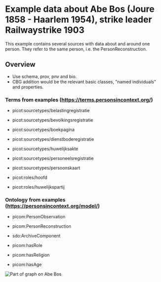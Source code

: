 # Example data about Abe Bos (Joure 1858 - Haarlem 1954), strike leader Railwaystrike 1903

This example contains several sources with data about and around one person. They refer to the same person, i.e. the
PersonReconstruction.

## Overview

* Use schema, prov, pnv and bio.
* CBG addition would be the relevant basic classes, "named individuals" and properties.

### Terms from examples (https://terms.personsincontext.org/)

- picot:sourcetypes/belastingregistratie
- picot:sourcetypes/bevolkingsregistratie
- picot:sourcetypes/boekpagina
- picot:sourcetypes/dienstboderegistratie
- picot:sourcetypes/huwelijksakte
- picot:sourcetypes/personeelsregistratie
- picot:sourcetypes/persoonskaart

- picot:roles/hoofd
- picot:roles/huwelijkspartij

### Ontology from examples (https://personsincontext.org/model/)

- picom:PersonObservation
- picom:PersonReconstruction
- sdo:ArchiveComponent

- picom:hasRole
- picom:hasReligion
- picom:hasAge

![Part of graph on Abe Bos](https://github.com/CBG-nl/A2A-LD/blob/main/examples/abe-bos/abe-bos.png?raw=true)
